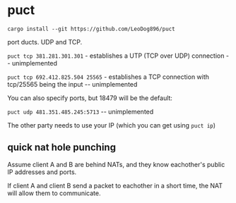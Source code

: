 # puct

```
cargo install --git https://github.com/LeoDog896/puct
```

port ducts. UDP and TCP.

`puct tcp 381.281.301.301` - establishes a UTP (TCP over UDP) connection -- unimplemented

`puct tcp 692.412.825.504 25565` - establishes a TCP connection with tcp/25565 being the input -- unimplemented

You can also specify ports, but 18479 will be the default:

`puct udp 481.351.485.245:5713` -- unimplemented

The other party needs to use your IP (which you can get using `puct ip`)

## quick nat hole punching

Assume client A and B are behind NATs, and they know eachother's public IP addresses and ports.

If client A and client B send a packet to eachother in a short time, the NAT will allow them to communicate.